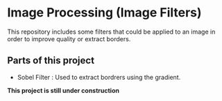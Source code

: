 # Image Processing (Image Filters) 

This repository includes some filters that could be applied to an image in order to improve quality or extract borders.

## Parts of this project
- Sobel Filter : Used to extract bordrers using the gradient.

**This project is still under construction**

